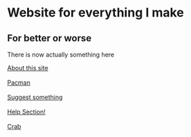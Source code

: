 <html>
  <head>
   <link rel="stylesheet" type="text/css" href="https://cdn.jsdelivr.net/npm/cookieconsent@3/build/cookieconsent.min.css" />
  </head>
  <body>
    <h1>Website for everything I make</h1>
    <h2>For better or worse</h2>
    <p>There is now actually something here</p>
    <a href="beeleean.github.io/about/index.html"> About this site </a> <br style = "lineheight:2;"><br>
    <a href="beeleean.github.io/Pacman/"> Pacman </a> <br style = "lineheight:2;"><br>
    <a href="beeleean.github.io/suggest/index.html"> Suggest something </a> <br style = "lineheight:2;"><br>
    <a href="beeleean.github.io/Help/index.html"> Help Section! </a> <br style = "lineheight:2;"><br>
    <a href="beeleean.github.io/crab/index.html"> Crab </a> 
    
<script src="https://cdn.jsdelivr.net/npm/cookieconsent@3/build/cookieconsent.min.js" data-cfasync="false"></script>
<script>
window.cookieconsent.initialise({
  "palette": {
    "popup": {
      "background": "#0e2a64"
    },
    "button": {
      "background": "#ffc0cb"
    }
  },
  "theme": "classic",
  "position": "top",
  "content": {
    "message": "This website might use cookies. I don't know.",
    "dismiss": "Ok...",
    "link": "Sorry, you can't learn more",
    "href": "https://en.wikipedia.org/wiki/Cookie"
  }
});
</script>
 </body>
 
  </html>

